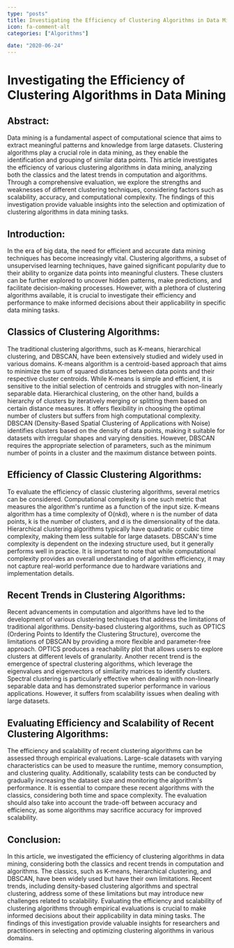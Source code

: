 ```yaml
---
type: "posts"
title: Investigating the Efficiency of Clustering Algorithms in Data Mining
icon: fa-comment-alt
categories: ["Algorithms"]

date: "2020-06-24"
---
```




# Investigating the Efficiency of Clustering Algorithms in Data Mining

## Abstract:
Data mining is a fundamental aspect of computational science that aims to extract meaningful patterns and knowledge from large datasets. Clustering algorithms play a crucial role in data mining, as they enable the identification and grouping of similar data points. This article investigates the efficiency of various clustering algorithms in data mining, analyzing both the classics and the latest trends in computation and algorithms. Through a comprehensive evaluation, we explore the strengths and weaknesses of different clustering techniques, considering factors such as scalability, accuracy, and computational complexity. The findings of this investigation provide valuable insights into the selection and optimization of clustering algorithms in data mining tasks.

## Introduction:
In the era of big data, the need for efficient and accurate data mining techniques has become increasingly vital. Clustering algorithms, a subset of unsupervised learning techniques, have gained significant popularity due to their ability to organize data points into meaningful clusters. These clusters can be further explored to uncover hidden patterns, make predictions, and facilitate decision-making processes. However, with a plethora of clustering algorithms available, it is crucial to investigate their efficiency and performance to make informed decisions about their applicability in specific data mining tasks.

## Classics of Clustering Algorithms:
The traditional clustering algorithms, such as K-means, hierarchical clustering, and DBSCAN, have been extensively studied and widely used in various domains. K-means algorithm is a centroid-based approach that aims to minimize the sum of squared distances between data points and their respective cluster centroids. While K-means is simple and efficient, it is sensitive to the initial selection of centroids and struggles with non-linearly separable data. Hierarchical clustering, on the other hand, builds a hierarchy of clusters by iteratively merging or splitting them based on certain distance measures. It offers flexibility in choosing the optimal number of clusters but suffers from high computational complexity. DBSCAN (Density-Based Spatial Clustering of Applications with Noise) identifies clusters based on the density of data points, making it suitable for datasets with irregular shapes and varying densities. However, DBSCAN requires the appropriate selection of parameters, such as the minimum number of points in a cluster and the maximum distance between points.

## Efficiency of Classic Clustering Algorithms:
To evaluate the efficiency of classic clustering algorithms, several metrics can be considered. Computational complexity is one such metric that measures the algorithm's runtime as a function of the input size. K-means algorithm has a time complexity of O(n*k*d), where n is the number of data points, k is the number of clusters, and d is the dimensionality of the data. Hierarchical clustering algorithms typically have quadratic or cubic time complexity, making them less suitable for large datasets. DBSCAN's time complexity is dependent on the indexing structure used, but it generally performs well in practice. It is important to note that while computational complexity provides an overall understanding of algorithm efficiency, it may not capture real-world performance due to hardware variations and implementation details.

## Recent Trends in Clustering Algorithms:
Recent advancements in computation and algorithms have led to the development of various clustering techniques that address the limitations of traditional algorithms. Density-based clustering algorithms, such as OPTICS (Ordering Points to Identify the Clustering Structure), overcome the limitations of DBSCAN by providing a more flexible and parameter-free approach. OPTICS produces a reachability plot that allows users to explore clusters at different levels of granularity. Another recent trend is the emergence of spectral clustering algorithms, which leverage the eigenvalues and eigenvectors of similarity matrices to identify clusters. Spectral clustering is particularly effective when dealing with non-linearly separable data and has demonstrated superior performance in various applications. However, it suffers from scalability issues when dealing with large datasets.

## Evaluating Efficiency and Scalability of Recent Clustering Algorithms:
The efficiency and scalability of recent clustering algorithms can be assessed through empirical evaluations. Large-scale datasets with varying characteristics can be used to measure the runtime, memory consumption, and clustering quality. Additionally, scalability tests can be conducted by gradually increasing the dataset size and monitoring the algorithm's performance. It is essential to compare these recent algorithms with the classics, considering both time and space complexity. The evaluation should also take into account the trade-off between accuracy and efficiency, as some algorithms may sacrifice accuracy for improved scalability.

## Conclusion:
In this article, we investigated the efficiency of clustering algorithms in data mining, considering both the classics and recent trends in computation and algorithms. The classics, such as K-means, hierarchical clustering, and DBSCAN, have been widely used but have their own limitations. Recent trends, including density-based clustering algorithms and spectral clustering, address some of these limitations but may introduce new challenges related to scalability. Evaluating the efficiency and scalability of clustering algorithms through empirical evaluations is crucial to make informed decisions about their applicability in data mining tasks. The findings of this investigation provide valuable insights for researchers and practitioners in selecting and optimizing clustering algorithms in various domains.